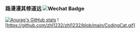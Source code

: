 ### 路漫漫其修道远  ![Wechat Badge](https://img.shields.io/badge/-zhl1232-7BB32E?style=flat-square&logo=wechat&logoColor=white)

[![Anurag's GitHub stats](https://github-readme-stats.vercel.app/api?username=zhl1232&show_icons=true&theme=radical)](https://github.com/anuraghazra/github-readme-stats)
![https://github.com/zhl1232/zhl1232/blob/main/CodingCat.gif]
<!--
**zhl1232/zhl1232** is a ✨ _special_ ✨ repository because its `README.md` (this file) appears on your GitHub profile.

Here are some ideas to get you started:

- 🔭 I’m currently working on ...
- 🌱 I’m currently learning ...
- 👯 I’m looking to collaborate on ...
- 🤔 I’m looking for help with ...
- 💬 Ask me about ...
- 📫 How to reach me: ...
- 😄 Pronouns: ...
- ⚡ Fun fact: ...
-->
